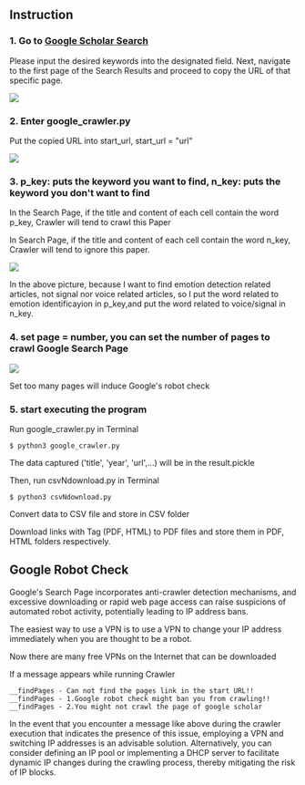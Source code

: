 
## Instruction

### 1. Go to [Google Scholar Search](https://scholar.google.com/)

Please input the desired keywords into the designated field. Next, navigate to the first page of the Search Results and proceed to copy the URL of that specific page.

![](https://github.com/TheKidPadra/google_scholar_crawler/blob/main/Assets/GS.png)

### 2. Enter google_crawler.py

Put the copied URL into start_url, start_url = "url"

![](https://github.com/TheKidPadra/google_scholar_crawler/blob/main/Assets/google_crawler_py(v2).png)

### 3. p_key: puts the keyword you want to find, n_key: puts the keyword you don't want to find

In the Search Page, if the title and content of each cell contain the word p_key, Crawler will tend to crawl this Paper

In Search Page, if the title and content of each cell contain the word n_key, Crawler will tend to ignore this paper.

![](https://github.com/TheKidPadra/google_scholar_crawler/blob/main/Assets/google_crawler_py.png)

In the above picture, because I want to find emotion detection related articles, not signal nor voice related articles, so I put the word related to emotion identificayion in p_key,and put the word related to voice/signal in n_key.

### 4. set page = number, you can set the number of pages to crawl Google Search Page

![](https://github.com/TheKidPadra/google_scholar_crawler/blob/main/Assets/google_crawler_py(v3).png)

Set too many pages will induce Google's robot check

### 5. start executing the program

Run google_crawler.py in Terminal

```
$ python3 google_crawler.py
```

The data captured ('title', 'year', 'url',...) will be in the result.pickle

Then, run csvNdownload.py in Terminal

```
$ python3 csvNdownload.py
```

Convert data to CSV file and store in CSV folder

Download links with Tag (PDF, HTML) to PDF files and store them in PDF, HTML folders respectively.

## Google Robot Check

Google's Search Page incorporates anti-crawler detection mechanisms, and excessive downloading or rapid web page access can raise suspicions of automated robot activity, potentially leading to IP address bans.

The easiest way to use a VPN is to use a VPN to change your IP address immediately when you are thought to be a robot.

Now there are many free VPNs on the Internet that can be downloaded

If a message appears while running Crawler

```
__findPages - Can not find the pages link in the start URL!!
__findPages - 1.Google robot check might ban you from crawling!!
__findPages - 2.You might not crawl the page of google scholar

```

In the event that you encounter a message like above during the crawler execution that indicates the presence of this issue, employing a VPN and switching IP addresses is an advisable solution. Alternatively, you can consider defining an IP pool or implementing a DHCP server to facilitate dynamic IP changes during the crawling process, thereby mitigating the risk of IP blocks.
